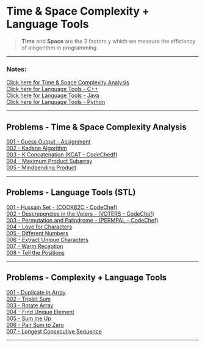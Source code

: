 # Time & Space Complexity + Language Tools

>   **Time** and **Space** are the 2 factors y which we measure the efficiency of alogorithm in programming. 

---

### Notes:

[Click here for Time & Space Complexity Analysis](./assets/Time-Space-Complexity.pdf)<br>
[Click here for Language Tools - C++](./assets/Language-Tools-C++.pdf)<br>
[Click here for Language Tools - Java](./assets/Language-Tools-Java.pdf)<br>
[Click here for Language Tools - Python](./assets/Language-Tools-Python.pdf)<br>

---

## Problems - Time & Space Complexity Analysis

[001 - Guess Output - Assignment](./code-part-1/001-Guess-Output.cpp)<br>
[002 - Kadane Algorithm](./code-part-1/002-Kadane-Algorithm.cpp)<br>
[003 - K Concatenation (KCAT - CodeChedf)](./code-part-1/003-K-Concatenation.cpp)<br>
[004 - Maximum Product Subarray](./code-part-1/004-Maximum-Product-Subarray.cpp)<br>
[005 - Mindbending Product](./code-part-1/005-Mindbending-Product.cpp)<br>

---

## Problems - Language Tools (STL)

[001 - Hussain Set - (COOK82C - CodeChef)](./code-part-2/001-Hussain-Set.cpp)<br>
[002 - Descrepencies in the Voters - (VOTERS - CodeChef)](./code-part-2/002-Voters-List.cpp)<br>
[003 - Permutation and Palindrome - (PERMPAL - CodeChef)](./code-part-2/003-Permutation-And-Palindrome.cpp)<br>
[004 - Love for Characters](./code-part-2/004-Love-For-Characters.cpp)<br>
[005 - Different Numbers](./code-part-2/005-Different-Names.cpp)<br>
[006 - Extract Unique Characters](./code-part-2/006-Extract-Unique-Characters.cpp)<br>
[007 - Warm Reception](./code-part-2/007-Warm-Reception.cpp)<br>
[008 - Tell the Positions](./code-part-2/008-Tell-The-Positions.cpp)<br>

---

## Problems - Complexity + Language Tools

[001 - Duplicate in Array](./code-part-3/001-Duplicate-In-Array.cpp)<br>
[002 - Triplet Sum](./code-part-3/002-Triplet-Sum.cpp)<br>
[003 - Rotate Array](./code-part-3/003-Rotate-Array.cpp)<br>
[004 - Find Unique Element](./code-part-3/004-Find-Unique-Element.cpp)<br>
[005 - Sum me Up](./code-part-3/005-Sum-Me-Up.cpp)<br>
[006 - Pair Sum to Zero](./code-part-3/006-Pair-Sum-To-Zero.cpp)<br>
[007 - Longest Consecutive Sequence](./code-part-3/007-Longest-Consecutive-Sequence.cpp)<br>

---
